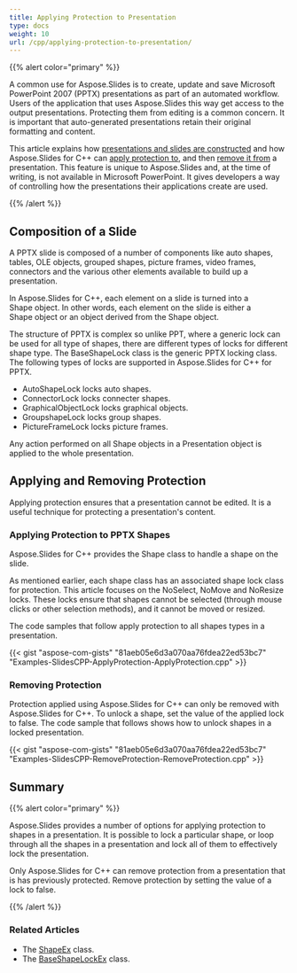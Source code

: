 ```yaml
---
title: Applying Protection to Presentation
type: docs
weight: 10
url: /cpp/applying-protection-to-presentation/
---
```


{{% alert color="primary" %}} 

A common use for Aspose.Slides is to create, update and save Microsoft PowerPoint 2007 (PPTX) presentations as part of an automated workflow. Users of the application that uses Aspose.Slides this way get access to the output presentations. Protecting them from editing is a common concern. It is important that auto-generated presentations retain their original formatting and content.

This article explains how [presentations and slides are constructed](/slides/cpp/applying-protection-to-presentation/) and how Aspose.Slides for C++ can [apply protection to](/slides/cpp/applying-protection-to-presentation/), and then [remove it from](/slides/cpp/applying-protection-to-presentation/) a presentation. This feature is unique to Aspose.Slides and, at the time of writing, is not available in Microsoft PowerPoint. It gives developers a way of controlling how the presentations their applications create are used.

{{% /alert %}} 
## **Composition of a Slide**
A PPTX slide is composed of a number of components like auto shapes, tables, OLE objects, grouped shapes, picture frames, video frames, connectors and the various other elements available to build up a presentation.

In Aspose.Slides for C++, each element on a slide is turned into a Shape object. In other words, each element on the slide is either a Shape object or an object derived from the Shape object.

The structure of PPTX is complex so unlike PPT, where a generic lock can be used for all type of shapes, there are different types of locks for different shape type. The BaseShapeLock class is the generic PPTX locking class. The following types of locks are supported in Aspose.Slides for C++ for PPTX.

- AutoShapeLock locks auto shapes.
- ConnectorLock locks connecter shapes.
- GraphicalObjectLock locks graphical objects.
- GroupshapeLock locks group shapes.
- PictureFrameLock locks picture frames.

Any action performed on all Shape objects in a Presentation object is applied to the whole presentation.
## **Applying and Removing Protection**
Applying protection ensures that a presentation cannot be edited. It is a useful technique for protecting a presentation's content.
### **Applying Protection to PPTX Shapes**
Aspose.Slides for C++ provides the Shape class to handle a shape on the slide.

As mentioned earlier, each shape class has an associated shape lock class for protection. This article focuses on the NoSelect, NoMove and NoResize locks. These locks ensure that shapes cannot be selected (through mouse clicks or other selection methods), and it cannot be moved or resized.

The code samples that follow apply protection to all shapes types in a presentation.

{{< gist "aspose-com-gists" "81aeb05e6d3a070aa76fdea22ed53bc7" "Examples-SlidesCPP-ApplyProtection-ApplyProtection.cpp" >}}


### **Removing Protection**
Protection applied using Aspose.Slides for C++ can only be removed with Aspose.Slides for C++. To unlock a shape, set the value of the applied lock to false. The code sample that follows shows how to unlock shapes in a locked presentation.

{{< gist "aspose-com-gists" "81aeb05e6d3a070aa76fdea22ed53bc7" "Examples-SlidesCPP-RemoveProtection-RemoveProtection.cpp" >}}
## **Summary**
{{% alert color="primary" %}} 

Aspose.Slides provides a number of options for applying protection to shapes in a presentation. It is possible to lock a particular shape, or loop through all the shapes in a presentation and lock all of them to effectively lock the presentation.

Only Aspose.Slides for C++ can remove protection from a presentation that is has previously protected. Remove protection by setting the value of a lock to false.

{{% /alert %}} 
### **Related Articles**
- The [ShapeEx](http://docs.aspose.com/display/slidesnet/ShapeEx+Class) class.
- The [BaseShapeLockEx](http://docs.aspose.com/display/slidesnet/BaseShapeLockEx+Class) class.
